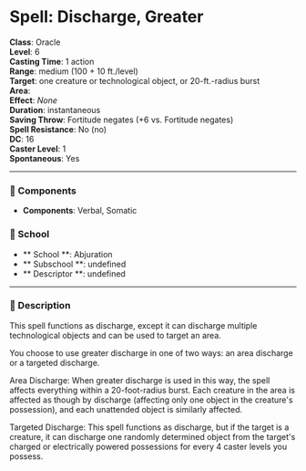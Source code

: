 
# Spell: Discharge, Greater
**Class**: Oracle  
**Level**: 6  
**Casting Time**: 1 action  
**Range**: medium (100 + 10 ft./level)  
**Target**: one creature or technological object, or 20-ft.-radius burst  
**Area**:   
**Effect**: _None_  
**Duration**: instantaneous  
**Saving Throw**: Fortitude negates (+6 vs. Fortitude negates)  
**Spell Resistance**: No (no)  
**DC**: 16  
**Caster Level**: 1  
**Spontaneous**: Yes

---

### 🔮 Components
- **Components**: Verbal, Somatic

### 🏫 School
- ** School **: Abjuration
- ** Subschool **: undefined
- ** Descriptor **: undefined
---

### 📜 Description
This spell functions as discharge, except it can discharge multiple technological objects and can be used to target an area.

You choose to use greater discharge in one of two ways: an area discharge or a targeted discharge.

Area Discharge: When greater discharge is used in this way, the spell affects everything within a 20-foot-radius burst. Each creature in the area is affected as though by discharge (affecting only one object in the creature's possession), and each unattended object is similarly affected.

Targeted Discharge: This spell functions as discharge, but if the target is a creature, it can discharge one randomly determined object from the target's charged or electrically powered possessions for every 4 caster levels you possess.

